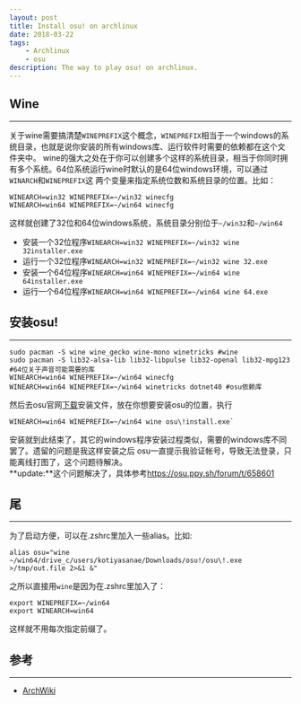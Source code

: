 ```yaml
---
layout: post
title: Install osu! on archlinux
date: 2018-03-22
tags: 
    - Archlinux
    - osu
description: The way to play osu! on archlinux.
---
```


## Wine
-----------------
关于wine需要搞清楚`WINEPREFIX`这个概念，`WINEPREFIX`相当于一个windows的系统目录，也就是说你安装的所有windows库、运行软件时需要的依赖都在这个文件夹中。
wine的强大之处在于你可以创建多个这样的系统目录，相当于你同时拥有多个系统。64位系统运行wine时默认的是64位windows环境，可以通过`WINARCH`和`WINEPREFIX`这
两个变量来指定系统位数和系统目录的位置。比如：
```
WINEARCH=win32 WINEPREFIX=~/win32 winecfg
WINEARCH=win64 WINEPREFIX=~/win64 winecfg
```
这样就创建了32位和64位windows系统，系统目录分别位于`~/win32`和`~/win64`
- 安装一个32位程序`WINEARCH=win32 WINEPREFIX=~/win32 wine 32installer.exe`
- 运行一个32位程序`WINEARCH=win32 WINEPREFIX=~/win32 wine 32.exe`
- 安装一个64位程序`WINEARCH=win64 WINEPREFIX=~/win64 wine 64installer.exe`
- 运行一个64位程序`WINEARCH=win64 WINEPREFIX=~/win64 wine 64.exe`

## 安装osu!
------------------
```
sudo pacman -S wine wine_gecko wine-mono winetricks #wine
sudo pacman -S lib32-alsa-lib lib32-libpulse lib32-openal lib32-mpg123 #64位关于声音可能需要的库
WINEARCH=win64 WINEPREFIX=~/win64 winecfg
WINEARCH=win64 WINEPREFIX=~/win64 winetricks dotnet40 #osu依赖库
```

然后去osu官网[下载](https://osu.ppy.sh/p/download)安装文件，放在你想要安装osu的位置，执行

```
WINEARCH=win64 WINEPREFIX=~/win64 wine osu\!install.exe`
```

安装就到此结束了，其它的windows程序安装过程类似，需要的windows库不同罢了。遗留的问题是我这样安装之后
osu一直提示我验证帐号，导致无法登录，只能离线打图了，这个问题待解决。  
**update:**这个问题解决了，具体参考<https://osu.ppy.sh/forum/t/658601>  
## 尾
-----------------------
为了启动方便，可以在.zshrc里加入一些alias。比如:

```
alias osu="wine ~/win64/drive_c/users/kotiyasanae/Downloads/osu!/osu\!.exe >/tmp/out.file 2>&1 &"
```

之所以直接用`wine`是因为在.zshrc里加入了：

```
export WINEPREFIX=~/win64
export WINEARCH=win64
```

这样就不用每次指定前缀了。
## 参考
----------------------------------
- [ArchWiki](https://wiki.archlinux.org/index.php/Wine_(%E7%AE%80%E4%BD%93%E4%B8%AD%E6%96%87)#.E5.A3.B0.E9.9F.B3)
